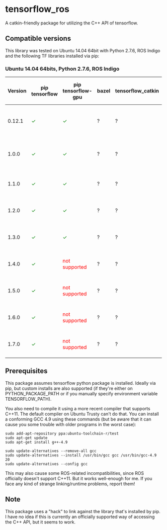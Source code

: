 # tensorflow_ros

A catkin-friendly package for utilizing the C++ API of tensorflow.

## Compatible versions

This library was tested on Ubuntu 14.04 64bit with Python 2.7.6, ROS Indigo and the following TF libraries installed via pip:

### Ubuntu 14.04 64bits, Python 2.7.6, ROS Indigo

Version | pip tensorflow | pip tensorflow-gpu | bazel | tensorflow\_catkin | OS, Python, CUDA, CUDNN
--- | --- | --- | --- | --- | ---
0.12.1 | <span style="color:green">✓</span>| <span style="color:green">✓</span> | ? | ? | Ubuntu 14.04, 2.7, 8.0, N/A
1.0.0  | <span style="color:green">✓</span>| <span style="color:green">✓</span> | ? | ? | Ubuntu 14.04, 2.7, 8.0, N/A
1.1.0  | <span style="color:green">✓</span>| <span style="color:green">✓</span> | ? | ? | Ubuntu 14.04, 2.7, 8.0, 5
1.2.0  | <span style="color:green">✓</span>| <span style="color:green">✓</span> | ? | ? | Ubuntu 14.04, 2.7, 8.0, 5
1.3.0  | <span style="color:green">✓</span>| <span style="color:green">✓</span> | ? | ? | Ubuntu 14.04, 2.7, 8.0, 6
1.4.0  | <span style="color:green">✓</span>| <span style="color:red">not supported</span> | ? | ? | Ubuntu 14.04, 2.7, 8.0, 6
1.5.0  | <span style="color:green">✓</span>| <span style="color:red">not supported</span> | ? | ? | Ubuntu 14.04, 2.7, 8.0, 6
1.6.0  | <span style="color:green">✓</span>| <span style="color:red">not supported</span> | ? | ? | Ubuntu 14.04, 2.7, 8.0, 6
1.7.0  | <span style="color:green">✓</span>| <span style="color:red">not supported</span> | ? | ? | Ubuntu 14.04, 2.7, 8.0, 6

## Prerequisites

This package assumes tensorflow python package is installed. Ideally via pip, but custom installs are also supported (if they're either on PYTHON\_PACKAGE\_PATH or if you manually specify environment variable TENSORFLOW\_PATH).

You also need to compile it using a more recent compiler that supports C++11. The default compiler on Ubuntu Trusty can't do that. You can install a conforming GCC 4.9 using these commands (but be aware that it can cause you some trouble with older programs in the worst case):

	sudo add-apt-repository ppa:ubuntu-toolchain-r/test
	sudo apt-get update
	sudo apt-get install g++-4.9

	sudo update-alternatives --remove-all gcc
	sudo update-alternatives --install /usr/bin/gcc gcc /usr/bin/gcc-4.9 20
	sudo update-alternatives --config gcc
	
This may also cause some ROS-related incompatibilities, since ROS officially doesn't support C++11. But it works well-enough for me. If you face any kind of strange linking/runtime problems, report them!

## Note

This package uses a "hack" to link against the library that's installed by pip. I have no idea if this is currently an officially supported way of accessing the C++ API, but it seems to work.
